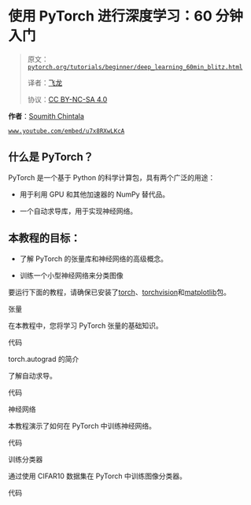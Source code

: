 # 使用 PyTorch 进行深度学习：60 分钟入门

> 原文：[`pytorch.org/tutorials/beginner/deep_learning_60min_blitz.html`](https://pytorch.org/tutorials/beginner/deep_learning_60min_blitz.html)
>
> 译者：[飞龙](https://github.com/wizardforcel)
>
> 协议：[CC BY-NC-SA 4.0](http://creativecommons.org/licenses/by-nc-sa/4.0/)

**作者**：[Soumith Chintala](http://soumith.ch)

[`www.youtube.com/embed/u7x8RXwLKcA`](https://www.youtube.com/embed/u7x8RXwLKcA)

## 什么是 PyTorch？

PyTorch 是一个基于 Python 的科学计算包，具有两个广泛的用途：

+   用于利用 GPU 和其他加速器的 NumPy 替代品。

+   一个自动求导库，用于实现神经网络。

## 本教程的目标：

+   了解 PyTorch 的张量库和神经网络的高级概念。

+   训练一个小型神经网络来分类图像

要运行下面的教程，请确保已安装了[torch](https://github.com/pytorch/pytorch)、[torchvision](https://github.com/pytorch/vision)和[matplotlib](https://github.com/matplotlib/matplotlib)包。

张量

在本教程中，您将学习 PyTorch 张量的基础知识。

代码

torch.autograd 的简介

了解自动求导。

代码

神经网络

本教程演示了如何在 PyTorch 中训练神经网络。

代码

训练分类器

通过使用 CIFAR10 数据集在 PyTorch 中训练图像分类器。

代码
